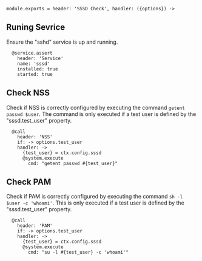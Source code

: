 
    module.exports = header: 'SSSD Check', handler: ({options}) ->

## Runing Sevrice

Ensure the "sshd" service is up and running.

      @service.assert
        header: 'Service'
        name: 'sssd'
        installed: true
        started: true

## Check NSS

Check if NSS is correctly configured by executing the command `getent passwd
$user`. The command is only executed if a test user is defined by the
"sssd.test_user" property.

      @call
        header: 'NSS'
        if: -> options.test_user
        handler: ->
          {test_user} = ctx.config.sssd
          @system.execute
            cmd: "getent passwd #{test_user}"

## Check PAM

Check if PAM is correctly configured by executing the command
`sh -l $user -c 'whoami'`. This is only executed if a test
user is defined by the "sssd.test_user" property.

      @call
        header: 'PAM'
        if: -> options.test_user
        handler: ->
          {test_user} = ctx.config.sssd
          @system.execute
            cmd: "su -l #{test_user} -c 'whoami'"
